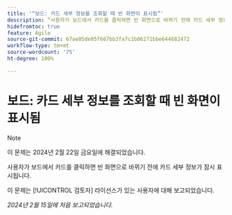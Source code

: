 ```yaml
---
title: '“보드: 카드 세부 정보를 조회할 때 빈 화면이 표시됨”'
description: “사용자가 보드에서 카드를 클릭하면 빈 화면으로 바뀌기 전에 카드 세부 정보가 잠시 표시됩니다.”
hidefromtoc: true
feature: Agile
source-git-commit: 67ae05de95f667bb3fa7c1b06271bbe644682472
workflow-type: tm+mt
source-wordcount: '75'
ht-degree: 100%

---
```



# 보드: 카드 세부 정보를 조회할 때 빈 화면이 표시됨

>[!NOTE]
>
>이 문제는 2024년 2월 22일 금요일에 해결되었습니다.

사용자가 보드에서 카드를 클릭하면 빈 화면으로 바뀌기 전에 카드 세부 정보가 잠시 표시됩니다.

이 문제는 [!UICONTROL 검토자] 라이선스가 있는 사용자에 대해 보고되었습니다.

_2024년 2월 15일에 처음 보고되었습니다._
